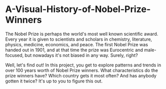 # A-Visual-History-of-Nobel-Prize-Winners
The Nobel Prize is perhaps the world's most well known scientific award. Every year it is given to scientists and scholars in chemistry, literature, physics, medicine, economics, and peace. The first Nobel Prize was handed out in 1901, and at that time the prize was Eurocentric and male-focused, but nowadays it's not biased in any way. Surely, right?

Well, let's find out! In this project, you get to explore patterns and trends in over 100 years worth of Nobel Prize winners. What characteristics do the prize winners have? Which country gets it most often? And has anybody gotten it twice? It's up to you to figure this out.
